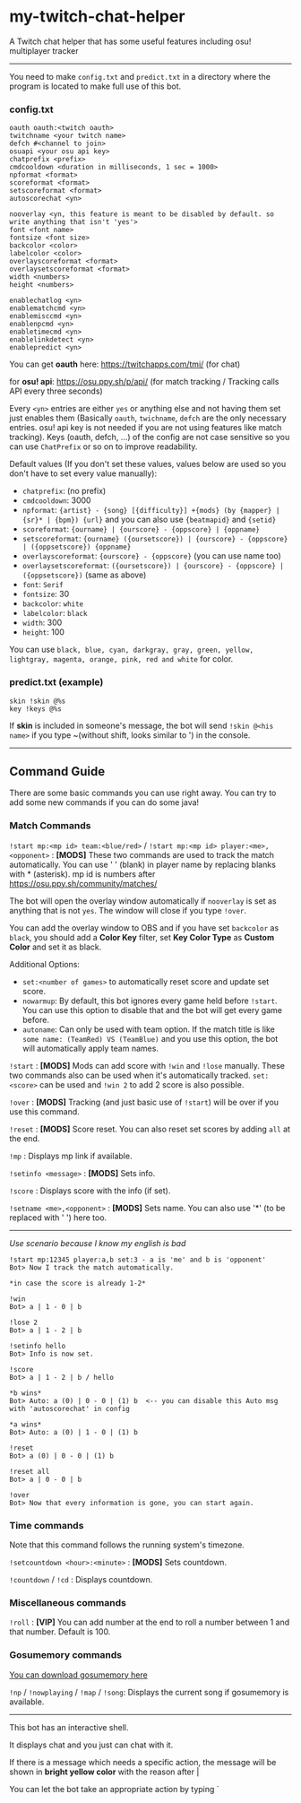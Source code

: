 # my-twitch-chat-helper
A Twitch chat helper that has some useful features including osu! multiplayer tracker

---

You need to make `config.txt` and `predict.txt` in a directory where the program is located to make full use of this bot.

### config.txt
```
oauth oauth:<twitch oauth>
twitchname <your twitch name>
defch #<channel to join>
osuapi <your osu api key>
chatprefix <prefix>
cmdcooldown <duration in milliseconds, 1 sec = 1000>
npformat <format>
scoreformat <format>
setscoreformat <format>
autoscorechat <yn>

nooverlay <yn, this feature is meant to be disabled by default. so write anything that isn't 'yes'>
font <font name>
fontsize <font size>
backcolor <color>
labelcolor <color>
overlayscoreformat <format>
overlaysetscoreformat <format>
width <numbers>
height <numbers>

enablechatlog <yn>
enablematchcmd <yn>
enablemisccmd <yn>
enablenpcmd <yn>
enabletimecmd <yn>
enablelinkdetect <yn>
enablepredict <yn>
```

You can get **oauth** here: https://twitchapps.com/tmi/ (for chat)

for **osu! api**: https://osu.ppy.sh/p/api/ (for match tracking / Tracking calls API every three seconds)

Every `<yn>` entries are either `yes` or anything else and not having them set just enables them (Basically `oauth`, `twichname`, `defch` are the only necessary entries. osu! api key is not needed if you are not using features like match tracking).
Keys (oauth, defch, ...) of the config are not case sensitive so you can use `ChatPrefix` or so on to improve readability.

Default values (If you don't set these values, values below are used so you don't have to set every value manually):
- `chatprefix`: (no prefix)
- `cmdcooldown`: 3000
- `npformat`: `{artist} - {song} [{difficulty}] +{mods} (by {mapper} | {sr}* | {bpm}) {url}` and you can also use `{beatmapid}` and `{setid}`
- `scoreformat`: `{ourname} | {ourscore} - {oppscore} | {oppname}`
- `setscoreformat`: `{ourname} ({oursetscore}) | {ourscore} - {oppscore} | ({oppsetscore}) {oppname}`
- `overlayscoreformat`: `{ourscore} - {oppscore}` (you can use name too)
- `overlaysetscoreformat`: `({oursetscore}) | {ourscore} - {oppscore} | ({oppsetscore})` (same as above)
- `font`: `Serif`
- `fontsize`: 30
- `backcolor`: `white`
- `labelcolor`: `black`
- `width`: 300
- `height`: 100

You can use `black, blue, cyan, darkgray, gray, green, yellow, lightgray, magenta, orange, pink, red and white` for color.

### predict.txt (example)
```
skin !skin @%s
key !keys @%s
```

If **skin** is included in someone's message, the bot will send `!skin @<his name>` if you type ~(without shift, looks similar to ') in the console.

---

## Command Guide

There are some basic commands you can use right away. You can try to add some new commands if you can do some java!

### Match Commands

`!start mp:<mp id> team:<blue/red>` / `!start mp:<mp id> player:<me>,<opponent>` :
**[MODS]** These two commands are used to track the match automatically. You can use ' ' (blank) in player name by replacing blanks with * (asterisk). mp id is numbers after https://osu.ppy.sh/community/matches/

The bot will open the overlay window automatically if `nooverlay` is set as anything that is not `yes`. The window will close if you type `!over`.

You can add the overlay window to OBS and if you have set `backcolor` as `black`, you should add a **Color Key** filter, set **Key Color Type** as **Custom Color** and set it as black.

Additional Options:
- `set:<number of games>` to automatically reset score and update set score.
- `nowarmup`: By default, this bot ignores every game held before `!start`. You can use this option to disable that and the bot will get every game before.
- `autoname`: Can only be used with team option. If the match title is like `some name: (TeamRed) VS (TeamBlue)` and you use this option, the bot will automatically apply team names.

`!start` :
**[MODS]** Mods can add score with `!win` and `!lose` manually. These two commands also can be used when it's automatically tracked. `set:<score>` can be used and `!win 2` to add 2 score is also possible.

`!over` :
**[MODS]** Tracking (and just basic use of `!start`) will be over if you use this command.

`!reset` :
**[MODS]** Score reset. You can also reset set scores by adding `all` at the end.

`!mp` :
Displays mp link if available.

`!setinfo <message>` :
**[MODS]** Sets info. 

`!score` :
Displays score with the info (if set).

`!setname <me>,<opponent>` :
**[MODS]** Sets name. You can also use '*' (to be replaced with ' ') here too.

---

_Use scenario because I know my english is bad_

```
!start mp:12345 player:a,b set:3 - a is 'me' and b is 'opponent'
Bot> Now I track the match automatically.

*in case the score is already 1-2*

!win
Bot> a | 1 - 0 | b

!lose 2
Bot> a | 1 - 2 | b

!setinfo hello
Bot> Info is now set.

!score
Bot> a | 1 - 2 | b / hello

*b wins*
Bot> Auto: a (0) | 0 - 0 | (1) b  <-- you can disable this Auto msg with 'autoscorechat' in config

*a wins*
Bot> Auto: a (0) | 1 - 0 | (1) b

!reset
Bot> a (0) | 0 - 0 | (1) b

!reset all
Bot> a | 0 - 0 | b

!over
Bot> Now that every information is gone, you can start again.
```

### Time commands

Note that this command follows the running system's timezone.

`!setcountdown <hour>:<minute>` :
**[MODS]** Sets countdown.

`!countdown` / `!cd` :
Displays countdown.

### Miscellaneous commands

`!roll` :
**[VIP]** You can add number at the end to roll a number between 1 and that number. Default is 100.

### Gosumemory commands

[You can download gosumemory here](https://github.com/l3lackshark/gosumemory)

`!np` / `!nowplaying` / `!map` / `!song`:
Displays the current song if gosumemory is available.

---

This bot has an interactive shell.



It displays chat and you just can chat with it.

If there is a message which needs a specific action, the message will be shown in **bright yellow color** with the reason after |

You can let the bot take an appropriate action by typing `
